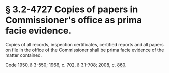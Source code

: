 # § 3.2-4727 Copies of papers in Commissioner's office as prima facie evidence.

<p>Copies of all records, inspection certificates, certified reports and all papers on file in the office of the Commissioner shall be prima facie evidence of the matter contained.</p><p>Code 1950, § 3-550; 1966, c. 702, § 3.1-708; 2008, c. <a href='http://lis.virginia.gov/cgi-bin/legp604.exe?081+ful+CHAP0860'>860</a>.</p>